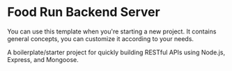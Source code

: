 # Food Run Backend Server
You can use this template when you're starting a new project. 
It contains general concepts, you can customize it according to your needs.

A boilerplate/starter project for quickly building RESTful APIs using Node.js, Express, and Mongoose.
